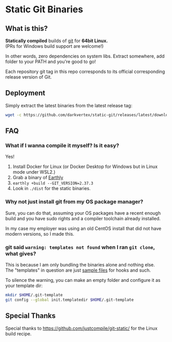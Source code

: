 # Static Git Binaries

## What is this?

**Statically compiled** builds of [git](https://github.com/git/git/) for **64bit Linux.**\
(PRs for Windows build support are welcome!)

In other words, zero dependencies on system libs. Extract somewhere, add folder to your PATH and you're good to go!

Each repository git tag in this repo corresponds to its official corresponding release version of Git.

## Deployment

Simply extract the latest binaries from the latest release tag:

```bash
wget -c https://github.com/darkvertex/static-git/releases/latest/download/git-binaries.linux-64bit.tar.gz -O - | tar -xz
```

## FAQ

### What if I wanna compile it myself? Is it easy?

Yes!

1. Install Docker for Linux (or Docker Desktop for Windows but in Linux mode under WSL2.)
2. Grab a binary of [Earthly](https://earthly.dev)
3. `earthly +build --GIT_VERSION=2.37.3`
4. Look in `./dist` for the static binaries.

### Why not just install git from my OS package manager?

Sure, you can do that, assuming your OS packages have a recent enough build and you have sudo rights and a compiler toolchain already installed.

In my case my employer was using an old CentOS install that did not have modern versions, so I made this.

### git said `warning: templates not found` when I ran `git clone`, what gives?

This is because I am only bundling the binaries alone and nothing else.\
The "templates" in question are just [sample files](https://github.com/git/git/tree/master/templates) for hooks and such.

To silence the warning, you can make an empty folder and configure it as your template dir:

```bash
mkdir $HOME/.git-template
git config --global init.templatedir $HOME/.git-template
```

## Special Thanks

Special thanks to https://github.com/justcompile/git-static/ for the Linux build recipe.
